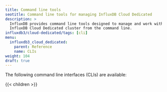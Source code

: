 ```yaml
---
title: Command line tools
seotitle: Command line tools for managing InfluxDB Cloud Dedicated
description: >
  InfluxDB provides command line tools designed to manage and work with your
  InfluxDB Cloud Dedicated cluster from the command line.
influxdb3/cloud-dedicated/tags: [cli]
menu:
  influxdb3_cloud_dedicated:
    parent: Reference
    name: CLIs
weight: 104
draft: true
---
```




The following command line interfaces (CLIs) are available:

{{< children >}}
